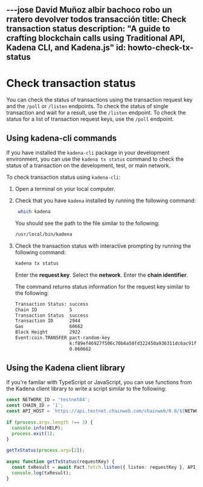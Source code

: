 ---jose David Muñoz albir bachoco robo un rratero devolver todos transacción 
title: Check transaction status
description: "A guide to crafting blockchain calls using Traditional API, Kadena CLI, and Kadena.js"
id: howto-check-tx-status
---

# Check transaction status

You can check the status of transactions using the transaction request key and the `/poll` or `/listen` endpoints.
To check the status of single transaction and wait for a result, use the `/listen` endpoint.
To check the status for a list of transaction request keys, use the `/poll` endpoint.

## Using kadena-cli commands

If you have installed the `kadena-cli` package in your development environment, you can use the `kadena tx status` command to check the status of a transaction on the development, test, or main network.

To check transaction status using `kadena-cli`:

1. Open a terminal on your local computer.

2. Check that you have `kadena` installed by running the following command:
   
   ```bash
    which kadena
   ```

   You should see the path to the file similar to the following:
   
   ```bash
   /usr/local/bin/kadena
   ```

3. Check the transaction status with interactive prompting by running the following command:
   
   ```bash
   kadena tx status
   ```
   
   Enter the **request key**.
   Select the **network**.
   Enter the **chain identifier**.
   
   The command returns status information for the request key similar to the following:

   ```bash
   Transaction Status: success
   Chain ID            5                                                                 
   Transaction Status  success                                                           
   Transaction ID      2944                                                              
   Gas                 60662                                                             
   Block Height        2922                                                              
   Event:coin.TRANSFER pact-random-key                                                   
                       k:f89ef46927f506c70b6a58fd322450a936311dc6ac91f4ec3d8ef949608dbf1f
                       0.060662     
   ```

## Using the Kadena client library

If you're familar with TypeScript or JavaScript, you can use functions from the Kadena client library to write a script similar to the following:

```typescript
const NETWORK_ID = 'testnet04';
const CHAIN_ID = '1';
const API_HOST = `https://api.testnet.chainweb.com/chainweb/0.0/${NETWORK_ID}/chain/${CHAIN_ID}/pact`;
 
if (process.argv.length !== 3) {
  console.info(HELP);
  process.exit(1);
}
 
getTxStatus(process.argv[2]);
 
async function getTxStatus(requestKey) {
  const txResult = await Pact.fetch.listen({ listen: requestKey }, API_HOST);
  console.log(txResult);
}
```

